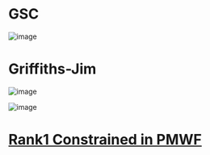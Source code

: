 # GSC

![image](https://cdn.staticaly.com/gh/andyye1999/image-hosting@master/20221128/image.72aidcnwuhg0.webp)

# Griffiths-Jim


![image](https://cdn.staticaly.com/gh/andyye1999/image-hosting@master/20221128/image.4k86t30sq3y0.webp)

![image](https://cdn.staticaly.com/gh/andyye1999/image-hosting@master/20221128/image.3ao2o5eqpho0.webp)


# [Rank1 Constrained in PMWF](https://www.funcwj.cn/2019/01/10/rank1-const-pmwf/)